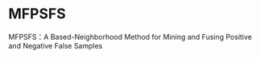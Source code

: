# MFPSFS
MFPSFS：A Based-Neighborhood Method for Mining and Fusing Positive and Negative False Samples
